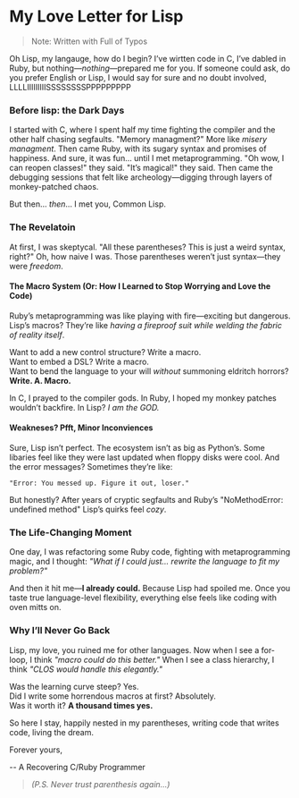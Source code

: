 # My Love Letter for Lisp 
> Note: Written with Full of Typos

Oh Lisp, my langauge, how do I  begin? I’ve wirtten code in C, I’ve dabled in Ruby, but nothing—*nothing*—prepared me for you. 
If someone could ask, do you prefer English or Lisp, I would say for sure and no doubt involved, LLLLIIIIIIIIISSSSSSSSPPPPPPPPP

### Before lisp: the Dark Days  

I started with C, where I spent half my time fighting the compiler and the other half chasing segfaults. "Memory managment?" More like *misery managment*. Then came Ruby, with its sugary syntax and promises of happiness. And sure, it was fun… until I met metaprogramming. "Oh wow, I can reopen classes!" they said. "It’s magical!" they said. Then came the debugging sessions that felt like archeology—digging through layers of monkey-patched chaos.  

But then… *then*… I met you, Common Lisp.  

### The Revelatoin  

At first, I was skeptycal. "All these parentheses? This is just a weird syntax, right?" Oh, how naive I was. Those parentheses weren’t just syntax—they were *freedom*.  

#### The Macro System (Or: How I Learned to Stop Worrying and Love the Code)  

Ruby’s metaprogramming was like playing with fire—exciting but dangerous. Lisp’s macros? They’re like *having a fireproof suit while welding the fabric of reality itself*.  

Want to add a new control structure? Write a macro.  
Want to embed a DSL? Write a macro.  
Want to bend the language to your will *without* summoning eldritch horrors? **Write. A. Macro.**  

In C, I prayed to the compiler gods. In Ruby, I hoped my monkey patches wouldn’t backfire. In Lisp? *I am the GOD.*  

#### Weakneses? Pfft, Minor Inconviences  

Sure, Lisp isn’t perfect. The ecosystem isn’t as big as Python’s. Some libaries feel like they were last updated when floppy disks were cool. And the error messages? Sometimes they’re like:  

```  
"Error: You messed up. Figure it out, loser."  
```  

But honestly? After years of cryptic segfaults and Ruby’s "NoMethodError: undefined method" Lisp’s quirks feel *cozy*.  

### The Life-Changing Moment  

One day, I was refactoring some Ruby code, fighting with metaprogramming magic, and I thought: *"What if I could just… rewrite the language to fit my problem?"*  

And then it hit me—**I already could.** Because Lisp had spoiled me. Once you taste true language-level flexibility, everything else feels like coding with oven mitts on.  

### Why I’ll Never Go Back

Lisp, my love, you ruined me for other languages. Now when I see a for-loop, I think *"macro could do this better."* When I see a class hierarchy, I think *"CLOS would handle this elegantly."*  

Was the learning curve steep? Yes.  
Did I write some horrendous macros at first? Absolutely.  
Was it worth it? **A thousand times yes.**  

So here I stay, happily nested in my parentheses, writing code that writes code, living the dream.  

Forever yours,  

-- A Recovering C/Ruby Programmer  
> *(P.S. Never trust parenthesis again...)*
